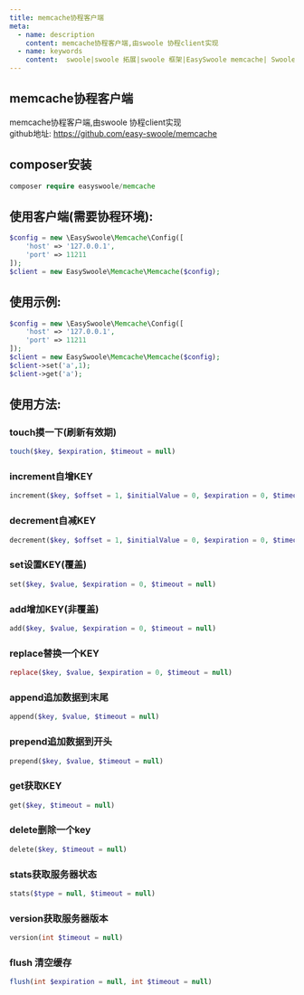 ```yaml
---
title: memcache协程客户端
meta:
  - name: description
    content: memcache协程客户端,由swoole 协程client实现 
  - name: keywords
    content:  swoole|swoole 拓展|swoole 框架|EasySwoole memcache| Swoole memcache协程客户端
---
```

## memcache协程客户端
memcache协程客户端,由swoole 协程client实现   
github地址: https://github.com/easy-swoole/memcache 

## composer安装   
```php
composer require easyswoole/memcache
```

## 使用客户端(需要协程环境):  
```php
$config = new \EasySwoole\Memcache\Config([
    'host' => '127.0.0.1',
    'port' => 11211
]);
$client = new EasySwoole\Memcache\Memcache($config);
```

## 使用示例:  
```php
$config = new \EasySwoole\Memcache\Config([
    'host' => '127.0.0.1',
    'port' => 11211
]);
$client = new EasySwoole\Memcache\Memcache($config);
$client->set('a',1);
$client->get('a');
```

## 使用方法:   
### touch摸一下(刷新有效期)  

```php
touch($key, $expiration, $timeout = null)
```

### increment自增KEY  

```php
increment($key, $offset = 1, $initialValue = 0, $expiration = 0, $timeout = null)
```


### decrement自减KEY  
```php
decrement($key, $offset = 1, $initialValue = 0, $expiration = 0, $timeout = null)
```

### set设置KEY(覆盖)  

```php
set($key, $value, $expiration = 0, $timeout = null)
```

### add增加KEY(非覆盖)  
```php
add($key, $value, $expiration = 0, $timeout = null)
```
### replace替换一个KEY  
```php
replace($key, $value, $expiration = 0, $timeout = null)
```
### append追加数据到末尾  
```php
append($key, $value, $timeout = null)
```
### prepend追加数据到开头  
```php
prepend($key, $value, $timeout = null)
```
### get获取KEY  
```php
get($key, $timeout = null)
```
### delete删除一个key  
```php
delete($key, $timeout = null)
```
### stats获取服务器状态 
```php 
stats($type = null, $timeout = null)
```
### version获取服务器版本  
```php
version(int $timeout = null)
```
### flush  清空缓存 
```php 
flush(int $expiration = null, int $timeout = null)
```



